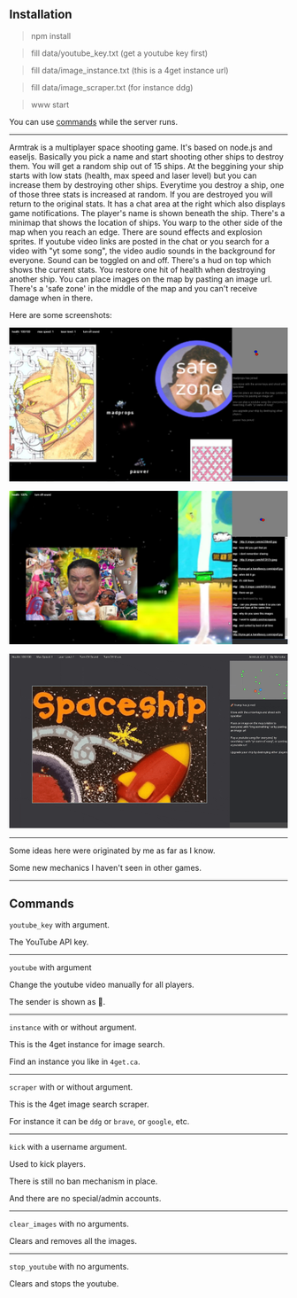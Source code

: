 ## Installation

>npm install

>fill data/youtube_key.txt (get a youtube key first)

>fill data/image_instance.txt (this is a 4get instance url)

>fill data/image_scraper.txt (for instance ddg)

>www start

You can use [commands](#commands) while the server runs.

---

Armtrak is a multiplayer space shooting game. It's based on node.js and easeljs. Basically you pick a name and start shooting other ships to destroy them. You will get a random ship out of 15 ships. At the beggining your ship starts with low stats (health, max speed and laser level) but you can increase them by destroying other ships. Everytime you destroy a ship, one of those three stats is increased at random. If you are destroyed you will return to the original stats. It has a chat area at the right which also displays game notifications. The player's name is shown beneath the ship. There's a minimap that shows the location of ships. You warp to the other side of the map when you reach an edge. There are sound effects and explosion sprites. If youtube video links are posted in the chat or you search for a video with "yt some song", the video audio sounds in the background for everyone. Sound can be toggled on and off. There's a hud on top which shows the current stats. You restore one hit of health when destroying another ship. You can place images on the map by pasting an image url. There's a 'safe zone' in the middle of the map and you can't receive damage when in there.

Here are some screenshots:

![](screenshots/1.jpg)

![](screenshots/2.jpg)

![](screenshots/demo.gif)

---

Some ideas here were originated by me as far as I know.

Some new mechanics I haven't seen in other games.

---

## Commands <a name="commands"></a>

`youtube_key` with argument.

The YouTube API key.

---

`youtube` with argument

Change the youtube video manually for all players.

The sender is shown as 👾.

---

`instance` with or without argument.

This is the 4get instance for image search.

Find an instance you like in `4get.ca`.

---

`scraper` with or without argument.

This is the 4get image search scraper.

For instance it can be `ddg` or `brave`, or `google`, etc.

---

`kick` with a username argument.

Used to kick players.

There is still no ban mechanism in place.

And there are no special/admin accounts.

---

`clear_images` with no arguments.

Clears and removes all the images.

---

`stop_youtube` with no arguments.

Clears and stops the youtube.